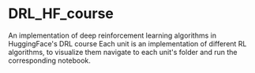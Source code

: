 # DRL_HF_course
An implementation of deep reinforcement learning algorithms in HuggingFace's DRL course 
Each unit is an implementation of different RL algorithms, to visualize them navigate to each unit's folder and run the corresponding notebook. 
